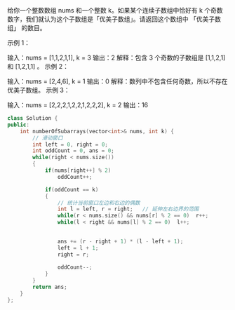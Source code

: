 给你一个整数数组 nums 和一个整数 k。如果某个连续子数组中恰好有 k 个奇数数字，我们就认为这个子数组是「优美子数组」。请返回这个数组中 「优美子数组」 的数目。

 

示例 1：

输入：nums = [1,1,2,1,1], k = 3
输出：2
解释：包含 3 个奇数的子数组是 [1,1,2,1] 和 [1,2,1,1] 。
示例 2：

输入：nums = [2,4,6], k = 1
输出：0
解释：数列中不包含任何奇数，所以不存在优美子数组。
示例 3：

输入：nums = [2,2,2,1,2,2,1,2,2,2], k = 2
输出：16



```C++
class Solution {
public:
    int numberOfSubarrays(vector<int>& nums, int k) {
        // 滑动窗口
        int left = 0, right = 0;
        int oddCount = 0, ans = 0;
        while(right < nums.size())
        {
            if(nums[right++] % 2)     
                oddCount++;

            if(oddCount == k)
            {
                // 统计当前窗口左边和右边的偶数
                int l = left, r = right;   // 延伸左右边界的范围
                while(r < nums.size() && nums[r] % 2 == 0)  r++;
                while(l < right && nums[l] % 2 == 0)  l++;
                

                ans += (r - right + 1) * (l - left + 1);
                left = l + 1;
                right = r;
                
                oddCount--;
            }
        }
        return ans;
    }
};
```

